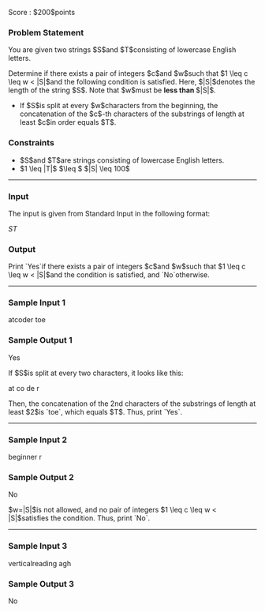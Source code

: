
<div>

<span>

<span>

<p>
Score : $200$points
</p>

<div>

<section>

### **Problem Statement**

<p>
You are given two strings $S$and $T$consisting of lowercase English letters.
</p>

<p>
Determine if there exists a pair of integers $c$and $w$such that $1 \leq c \leq w < |S|$and the following condition is satisfied. Here, $|S|$denotes the length of the string $S$. Note that $w$must be 
<strong>
less than
</strong>
$|S|$.
</p>

<ul>

<li>
If $S$is split at every $w$characters from the beginning, the concatenation of the $c$-th characters of the substrings of length at least $c$in order equals $T$.
</li>

</ul>

</section>

</div>

<div>

<section>

### **Constraints**

<ul>

<li>
$S$and $T$are strings consisting of lowercase English letters.
</li>

<li>
$1 \leq |T|$
<span>
$\leq $
</span>
$|S| \leq 100$
</li>

</ul>

</section>

</div>

---

<div>

<div>

<section>

### **Input**

<p>
The input is given from Standard Input in the following format:
</p>

<div>

$S$$T$
</div>

</section>

</div>

<div>

<section>

### **Output**

<p>
Print `Yes`if there exists a pair of integers $c$and $w$such that $1 \leq c \leq w < |S|$and the condition is satisfied, and `No`otherwise.
</p>

</section>

</div>

</div>

---

<div>

<section>

### **Sample Input 1**

<div>

atcoder toe

</div>

</section>

</div>

<div>

<section>

### **Sample Output 1**

<div>

Yes

</div>

<p>
If $S$is split at every two characters, it looks like this:
</p>

<div>

at
co
de
r

</div>

<p>
Then, the concatenation of the 2nd characters of the substrings of length at least $2$is `toe`, which equals $T$. Thus, print `Yes`.
</p>

</section>

</div>

---

<div>

<section>

### **Sample Input 2**

<div>

beginner r

</div>

</section>

</div>

<div>

<section>

### **Sample Output 2**

<div>

No

</div>

<p>
$w=|S|$is not allowed, and no pair of integers $1 \leq c \leq w < |S|$satisfies the condition. Thus, print `No`.
</p>

</section>

</div>

---

<div>

<section>

### **Sample Input 3**

<div>

verticalreading agh

</div>

</section>

</div>

<div>

<section>

### **Sample Output 3**

<div>

No

</div>

</section>

</div>

</span>

</span>

</div>
